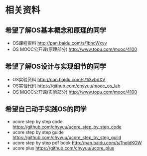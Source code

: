 相关资料
======================

希望了解OS基本概念和原理的同学
------------------

 * OS课程资料     http://pan.baidu.com/s/1bncWxyv
 * OS MOOC公开课(原理部分)  http://www.topu.com/mooc/4100

希望了解OS设计与实现细节的同学
----------------

 * OS实验资料     http://pan.baidu.com/s/1i3vbdXV
 * OS实验代码     https://github.com/chyyuu/mooc_os_lab
 * OS MOOC公开课(实验部分)  http://www.topu.com/mooc/4100

希望自己动手实践OS的同学
---------------

 * ucore step by step code  https://github.com/chyyuu/ucore_step_by_step_code
 * ucore step by step guide https://github.com/chyyuu/ucore_step_by_step_guild
 * ucore step by step pdf book http://pan.baidu.com/s/1hqIdKOW
 * ucore plus    https://github.com/chyyuu/ucore_plus


